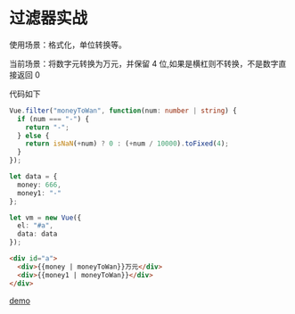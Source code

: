 # 过滤器实战

使用场景：格式化，单位转换等。

当前场景：将数字元转换为万元，并保留 4 位,如果是横杠则不转换，不是数字直接返回 0

代码如下

```ts
Vue.filter("moneyToWan", function(num: number | string) {
  if (num === "-") {
    return "-";
  } else {
    return isNaN(+num) ? 0 : (+num / 10000).toFixed(4);
  }
});

let data = {
  money: 666,
  money1: "-"
};

let vm = new Vue({
  el: "#a",
  data: data
});
```

```html
<div id="a">
  <div>{{money | moneyToWan}}万元</div>
  <div>{{money1 | moneyToWan}}</div>
</div>
```

[demo](https://codepen.io/luoyunlai/pen/WNeJqKo)
